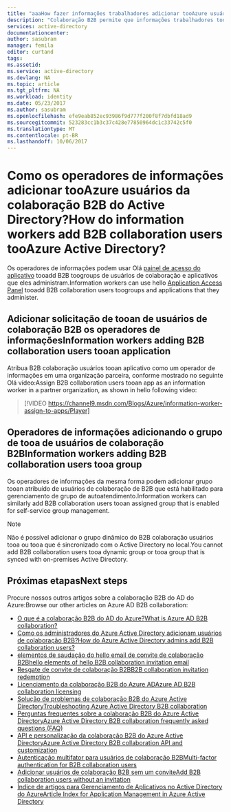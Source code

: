 ```yaml
---
title: "aaaHow fazer informações trabalhadores adicionar tooAzure usuários da colaboração B2B do Active Directory? | Microsoft Docs"
description: "Colaboração B2B permite que informações trabalhadores tooadd usuários de sua organização de tooAzure AD para acesso | Microsoft Docs"
services: active-directory
documentationcenter: 
author: sasubram
manager: femila
editor: curtand
tags: 
ms.assetid: 
ms.service: active-directory
ms.devlang: NA
ms.topic: article
ms.tgt_pltfrm: NA
ms.workload: identity
ms.date: 05/23/2017
ms.author: sasubram
ms.openlocfilehash: efe9eab852ec93986f9d777f200f8f7dbfd18ad9
ms.sourcegitcommit: 523283cc1b3c37c428e77850964dc1c33742c5f0
ms.translationtype: MT
ms.contentlocale: pt-BR
ms.lasthandoff: 10/06/2017
---
```

# <a name="how-do-information-workers-add-b2b-collaboration-users-tooazure-active-directory"></a><span data-ttu-id="56a02-104">Como os operadores de informações adicionar tooAzure usuários da colaboração B2B do Active Directory?</span><span class="sxs-lookup"><span data-stu-id="56a02-104">How do information workers add B2B collaboration users tooAzure Active Directory?</span></span>

<span data-ttu-id="56a02-105">Os operadores de informações podem usar Olá [painel de acesso do aplicativo](http://myapps.microsoft.com) tooadd B2B toogroups de usuários de colaboração e aplicativos que eles administram.</span><span class="sxs-lookup"><span data-stu-id="56a02-105">Information workers can use hello [Application Access Panel](http://myapps.microsoft.com) tooadd B2B collaboration users toogroups and applications that they administer.</span></span>

## <a name="information-workers-adding-b2b-collaboration-users-tooan-application"></a><span data-ttu-id="56a02-106">Adicionar solicitação de tooan de usuários de colaboração B2B os operadores de informações</span><span class="sxs-lookup"><span data-stu-id="56a02-106">Information workers adding B2B collaboration users tooan application</span></span>
<span data-ttu-id="56a02-107">Atribua B2B colaboração usuários tooan aplicativo como um operador de informações em uma organização parceira, conforme mostrado no seguinte Olá vídeo:</span><span class="sxs-lookup"><span data-stu-id="56a02-107">Assign B2B collaboration users tooan app as an information worker in a partner organization, as shown in hello following video:</span></span>

>[!VIDEO https://channel9.msdn.com/Blogs/Azure/information-worker-assign-to-apps/Player]

## <a name="information-workers-adding-b2b-collaboration-users-tooa-group"></a><span data-ttu-id="56a02-108">Operadores de informações adicionando o grupo de tooa de usuários de colaboração B2B</span><span class="sxs-lookup"><span data-stu-id="56a02-108">Information workers adding B2B collaboration users tooa group</span></span>

<span data-ttu-id="56a02-109">Os operadores de informações da mesma forma podem adicionar grupo tooan atribuído de usuários de colaboração de B2B que está habilitado para gerenciamento de grupo de autoatendimento.</span><span class="sxs-lookup"><span data-stu-id="56a02-109">Information workers can similarly add B2B collaboration users tooan assigned group that is enabled for self-service group management.</span></span>
> [!NOTE]
> <span data-ttu-id="56a02-110">Não é possível adicionar o grupo dinâmico do B2B colaboração usuários tooa ou tooa que é sincronizado com o Active Directory no local.</span><span class="sxs-lookup"><span data-stu-id="56a02-110">You cannot add B2B collaboration users tooa dynamic group or tooa group that is synced with on-premises Active Directory.</span></span>


## <a name="next-steps"></a><span data-ttu-id="56a02-111">Próximas etapas</span><span class="sxs-lookup"><span data-stu-id="56a02-111">Next steps</span></span>

<span data-ttu-id="56a02-112">Procure nossos outros artigos sobre a colaboração B2B do AD do Azure:</span><span class="sxs-lookup"><span data-stu-id="56a02-112">Browse our other articles on Azure AD B2B collaboration:</span></span>

* [<span data-ttu-id="56a02-113">O que é a colaboração B2B do AD do Azure?</span><span class="sxs-lookup"><span data-stu-id="56a02-113">What is Azure AD B2B collaboration?</span></span>](active-directory-b2b-what-is-azure-ad-b2b.md)
* [<span data-ttu-id="56a02-114">Como os administradores do Azure Active Directory adicionam usuários de colaboração B2B?</span><span class="sxs-lookup"><span data-stu-id="56a02-114">How do Azure Active Directory admins add B2B collaboration users?</span></span>](active-directory-b2b-admin-add-users.md)
* [<span data-ttu-id="56a02-115">elementos de saudação do hello email de convite de colaboração B2B</span><span class="sxs-lookup"><span data-stu-id="56a02-115">hello elements of hello B2B collaboration invitation email</span></span>](active-directory-b2b-invitation-email.md)
* [<span data-ttu-id="56a02-116">Resgate de convite de colaboração B2B</span><span class="sxs-lookup"><span data-stu-id="56a02-116">B2B collaboration invitation redemption</span></span>](active-directory-b2b-redemption-experience.md)
* [<span data-ttu-id="56a02-117">Licenciamento da colaboração B2B do Azure AD</span><span class="sxs-lookup"><span data-stu-id="56a02-117">Azure AD B2B collaboration licensing</span></span>](active-directory-b2b-licensing.md)
* [<span data-ttu-id="56a02-118">Solução de problemas de colaboração B2B do Azure Active Directory</span><span class="sxs-lookup"><span data-stu-id="56a02-118">Troubleshooting Azure Active Directory B2B collaboration</span></span>](active-directory-b2b-troubleshooting.md)
* [<span data-ttu-id="56a02-119">Perguntas frequentes sobre a colaboração B2B do Azure Active Directory</span><span class="sxs-lookup"><span data-stu-id="56a02-119">Azure Active Directory B2B collaboration frequently asked questions (FAQ)</span></span>](active-directory-b2b-faq.md)
* [<span data-ttu-id="56a02-120">API e personalização da colaboração B2B do Azure Active Directory</span><span class="sxs-lookup"><span data-stu-id="56a02-120">Azure Active Directory B2B collaboration API and customization</span></span>](active-directory-b2b-api.md)
* [<span data-ttu-id="56a02-121">Autenticação multifator para usuários de colaboração B2B</span><span class="sxs-lookup"><span data-stu-id="56a02-121">Multi-factor authentication for B2B collaboration users</span></span>](active-directory-b2b-mfa-instructions.md)
* [<span data-ttu-id="56a02-122">Adicionar usuários de colaboração B2B sem um convite</span><span class="sxs-lookup"><span data-stu-id="56a02-122">Add B2B collaboration users without an invitation</span></span>](active-directory-b2b-add-user-without-invite.md)
* [<span data-ttu-id="56a02-123">Índice de artigos para Gerenciamento de Aplicativos no Active Directory do Azure</span><span class="sxs-lookup"><span data-stu-id="56a02-123">Article Index for Application Management in Azure Active Directory</span></span>](active-directory-apps-index.md)
